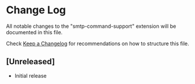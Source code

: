 # Change Log

All notable changes to the "smtp-command-support" extension will be documented in this file.

Check [Keep a Changelog](http://keepachangelog.com/) for recommendations on how to structure this file.

## [Unreleased]

-   Initial release
